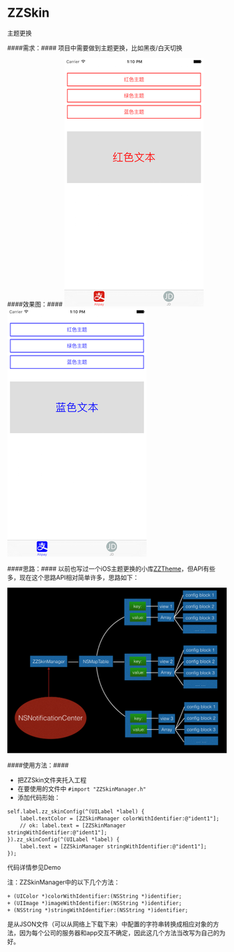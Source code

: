 # ZZSkin
主题更换

####需求：####
项目中需要做到主题更换，比如黑夜/白天切换

####效果图：####
![](./images/2.png)![](./images/3.png)

####思路：####
以前也写过一个iOS主题更换的小库[ZZTheme](https://github.com/ACommonChinese/ZZTheme)，但API有些多，现在这个思路API相对简单许多，思路如下：  

![](./images/1.png)

####使用方法：####

- 把ZZSkin文件夹托入工程
- 在要使用的文件中 `#import "ZZSkinManager.h"`
- 添加代码形始：  

```
self.label.zz_skinConfig(^(UILabel *label) {
	label.textColor = [ZZSkinManager colorWithIdentifier:@"ident1"];
	// ok: label.text = [ZZSkinManager stringWithIdentifier:@"ident1"];
}).zz_skinConfig(^(UILabel *label) {
	label.text = [ZZSkinManager stringWithIdentifier:@"ident1"];
});
```

代码详情参见Demo

注：ZZSkinManager中的以下几个方法：

```
+ (UIColor *)colorWithIdentifier:(NSString *)identifier;
+ (UIImage *)imageWithIdentifier:(NSString *)identifier;
+ (NSString *)stringWithIdentifier:(NSString *)identifier;
```

是从JSON文件（可以从网络上下载下来）中配置的字符串转换成相应对象的方法，因为每个公司的服务器和app交互不确定，因此这几个方法当改写为自己的为好。